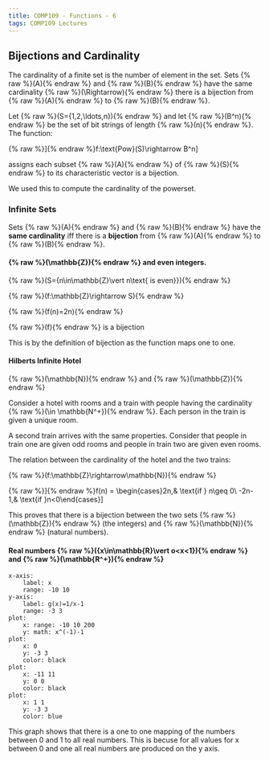 ```yaml
---
title: COMP109 - Functions - 6
tags: COMP109 Lectures
---
```

## Bijections and Cardinality
The cardinality of a finite set is the number of element in the set. Sets {% raw %}\(A\){% endraw %} and {% raw %}\(B\){% endraw %} have the same cardinality {% raw %}\(\Rightarrow\){% endraw %} there is a bijection from {% raw %}\(A\){% endraw %} to {% raw %}\(B\){% endraw %}.

Let {% raw %}\(S=\{1,2,\ldots,n\}\){% endraw %} and let {% raw %}\(B^n\){% endraw %} be the set of bit strings of length {% raw %}\(n\){% endraw %}. The function:

{% raw %}\]{% endraw %}f:\text{Pow}(S)\rightarrow B^n\]

assigns each subset {% raw %}\(A\){% endraw %} of {% raw %}\(S\){% endraw %} to its characteristic vector is a bijection.

We used this to compute the cardinality of the powerset.

### Infinite Sets
Sets {% raw %}\(A\){% endraw %} and {% raw %}\(B\){% endraw %} have the **same cardinality** iff there is a **bijection** from {% raw %}\(A\){% endraw %} to {% raw %}\(B\){% endraw %}.

#### {% raw %}\(\mathbb{Z}\){% endraw %} and even integers.

{% raw %}\(S=\{n\in\mathbb{Z}\vert n\text{ is even}\}\){% endraw %}

{% raw %}\(f:\mathbb{Z}\rightarrow S\){% endraw %}

{% raw %}\(f(n)=2n\){% endraw %}

{% raw %}\(f\){% endraw %} is a bijection

This is by the definition of bijection as the function maps one to one.

#### Hilberts Infinite Hotel

{% raw %}\(\mathbb{N}\){% endraw %} and {% raw %}\(\mathbb{Z}\){% endraw %}

Consider a hotel with rooms and a train with people having the cardinality {% raw %}\(\in \mathbb{N^+}\){% endraw %}. Each person in the train is given a unique room.

A second train arrives with the same properties. Consider that people in train one are given odd rooms and people in train two are given even rooms.

The relation between the cardinality of the hotel and the two trains:

{% raw %}\(f:\mathbb{Z}\rightarrow\mathbb{N}\){% endraw %}

{% raw %}\]{% endraw %}f(n) = \begin{cases}2n,& \text{if } n\geq 0\\ -2n-1,& \text{if }n<0\end{cases}\]

This proves that there is a bijection between the two sets {% raw %}\(\mathbb{Z}\){% endraw %} (the integers) and {% raw %}\(\mathbb{N}\){% endraw %} (natural numbers).

#### Real numbers {% raw %}\(\{x\in\mathbb{R}\vert o<x<1\}\){% endraw %} and {% raw %}\(\mathbb{R^+}\){% endraw %}

```charter
x-axis:
	label: x
	range: -10 10
y-axis:
	label: g(x)=1/x-1
	range: -3 3
plot:
	x: range: -10 10 200
	y: math: x^(-1)-1
plot:
	x: 0
	y: -3 3
	color: black
plot:
	x: -11 11
	y: 0 0
	color: black
plot:
	x: 1 1
	y: -3 3
	color: blue
```

This graph shows that there is a one to one mapping of the numbers between 0 and 1 to all real numbers. This is becuse for all values for x between 0 and one all real numbers are produced on the y axis.
